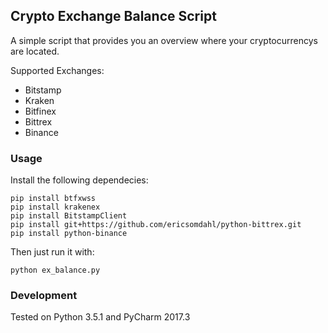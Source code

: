## Crypto Exchange Balance Script

A simple script that provides you an overview where your cryptocurrencys are located.

Supported Exchanges:
- Bitstamp
- Kraken
- Bitfinex
- Bittrex
- Binance

### Usage
Install the following dependecies:
```
pip install btfxwss
pip install krakenex
pip install BitstampClient
pip install git+https://github.com/ericsomdahl/python-bittrex.git
pip install python-binance
```
Then just run it with:
```
python ex_balance.py
```



### Development
Tested on Python 3.5.1 and PyCharm 2017.3


